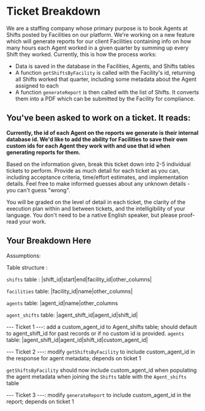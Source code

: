 # Ticket Breakdown
We are a staffing company whose primary purpose is to book Agents at Shifts posted by Facilities on our platform. We're working on a new feature which will generate reports for our client Facilities containing info on how many hours each Agent worked in a given quarter by summing up every Shift they worked. Currently, this is how the process works:

- Data is saved in the database in the Facilities, Agents, and Shifts tables
- A function `getShiftsByFacility` is called with the Facility's id, returning all Shifts worked that quarter, including some metadata about the Agent assigned to each
- A function `generateReport` is then called with the list of Shifts. It converts them into a PDF which can be submitted by the Facility for compliance.

## You've been asked to work on a ticket. It reads:

**Currently, the id of each Agent on the reports we generate is their internal database id. We'd like to add the ability for Facilities to save their own custom ids for each Agent they work with and use that id when generating reports for them.**


Based on the information given, break this ticket down into 2-5 individual tickets to perform. Provide as much detail for each ticket as you can, including acceptance criteria, time/effort estimates, and implementation details. Feel free to make informed guesses about any unknown details - you can't guess "wrong".


You will be graded on the level of detail in each ticket, the clarity of the execution plan within and between tickets, and the intelligibility of your language. You don't need to be a native English speaker, but please proof-read your work.

## Your Breakdown Here

Assumptions: 

Table structure :

`shifts` table :
|shift_id|start|end|facility_id|other_columns|

`facilities` table:
|facility_id|name|other_columns|

`agents` table:
|agent_id|name|other_columns

`agent_shifts` table:
|agent_shift_id|agent_id|shift_id|


--- Ticket 1 ---:
add a custom_agent_id to Agent_shifts table; should default to agent_shift_id for past records or if no custom id is provided.
`agents` table:
|agent_shift_id|agent_id|shift_id|custom_agent_id|


--- Ticket 2 ---:
modify `getShiftsByFacility` to include custom_agent_id in the response for agent metadata; depends on ticket 1

`getShiftsByFacility`  should now include custom_agent_id when populating the agent metadata when joining the `Shifts` table with the `Agent_shifts` table 

--- Ticket 3 ---:
modify `generateReport` to include custom_agent_id in the report; depends on ticket 1
